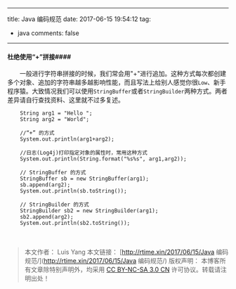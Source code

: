 
---
title: Java 编码规范
date: 2017-06-15 19:54:12
tag:
   - java
comments: false
---

#### 杜绝使用“+”拼接####

　　一般进行字符串拼接的时候，我们常会用"+"进行追加。这种方式每次都创建多个对象、追加的字符串越多越影响性能，而且写法上给别人感觉你很`Low`、新手程序猿。大致情况我们可以使用`StringBuffer`或者`StringBuilder`两种方式。两者差异请自行查找资料、这里就不过多复述。
　　

```
	String arg1 = "Hello ";
	String arg2 = "World";
	
	//“+” 的方式
	System.out.println(arg1+arg2);
	
	//日志(Log4j)打印指定对象的属性时，常用这种方式
	System.out.println(String.format("%s%s", arg1,arg2));
	
	// StringBuffer 的方式
	StringBuffer sb = new StringBuffer(arg1);
	sb.append(arg2);
	System.out.println(sb.toString());
	
	// StringBuilder 的方式
	StringBuilder sb2 = new StringBuilder(arg1);
	sb2.append(arg2);
	System.out.println(sb2.toString());
```
　　
> 本文作者： Luis Yang
>本文链接： [http://rtime.xin/2017/06/15/Java 编码规范/](http://rtime.xin/2017/06/15/Java 编码规范/)
>版权声明： 本博客所有文章除特别声明外，均采用 [CC BY-NC-SA 3.0 CN](http://creativecommons.org/licenses/by-nc-sa/3.0/cn/) 许可协议。转载请注明出处！
